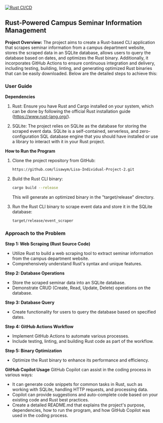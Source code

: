 [![Rust CI/CD](https://github.com/nogibjj/lisa-mini-project-8/actions/workflows/rust-cicd.yml/badge.svg)](https://github.com/nogibjj/lisa-mini-project-8/actions/workflows/rust-cicd.yml)

## Rust-Powered Campus Seminar Information Management

**Project Overview:**
The project aims to create a Rust-based CLI application that scrapes seminar information from a campus department website, stores the scraped data in an SQLite database, allows users to query the database based on dates, and optimizes the Rust binary. Additionally, it incorporates GitHub Actions to ensure continuous integration and delivery, including testing, building, linting, and generating optimized Rust binaries that can be easily downloaded. Below are the detailed steps to achieve this:


### User Guide

**Dependencies**
1. Rust: Ensure you have Rust and Cargo installed on your system, which can be done by following the official Rust installation guide (https://www.rust-lang.org/).

2. SQLite: The project relies on SQLite as the database for storing the scraped event data. SQLite is a self-contained, serverless, and zero-configuration SQL database engine that you should have installed or use a library to interact with it in your Rust project.

**How to Run the Program**

1. Clone the project repository from GitHub:

   ```bash
   https://github.com/lisawym/Lisa-Individual-Project-2.git
   ```

2. Build the Rust CLI binary:

   ```bash
   cargo build --release
   ```

   This will generate an optimized binary in the "target/release" directory.

3. Run the Rust CLI binary to scrape event data and store it in the SQLite database:

   ```bash
   target/release/event_scraper
   ```



### Approach to the Problem
**Step 1: Web Scraping (Rust Source Code)**
- Utilize Rust to build a web scraping tool to extract seminar information from the campus department website.
- Comprehensively understand Rust's syntax and unique features.

**Step 2: Database Operations**
- Store the scraped seminar data into an SQLite database.
- Demonstrate CRUD (Create, Read, Update, Delete) operations on the database.

**Step 3: Database Query**
- Create functionality for users to query the database based on specified dates.

**Step 4: GitHub Actions Workflow**
- Implement GitHub Actions to automate various processes.
- Include testing, linting, and building Rust code as part of the workflow.

**Step 5: Binary Optimization**
- Optimize the Rust binary to enhance its performance and efficiency.



**GitHub Copilot Usage**
GitHub Copilot can assist in the coding process in various ways:
- It can generate code snippets for common tasks in Rust, such as working with SQLite, handling HTTP requests, and processing data.
- Copilot can provide suggestions and auto-complete code based on your existing code and Rust best practices.
- Create a detailed README.md that explains the project's purpose, dependencies, how to run the program, and how GitHub Copilot was used in the coding process.
